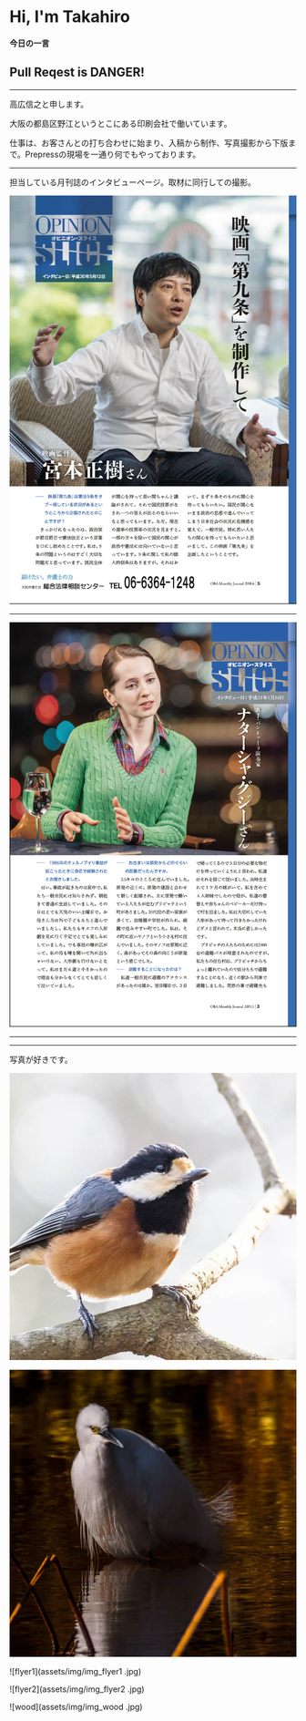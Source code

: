 # Hi, I'm Takahiro

**今日の一言**

## Pull Reqest is DANGER!


---

高広信之と申します。

大阪の都島区野江というとこにある印刷会社で働いています。

仕事は、お客さんとの打ち合わせに始まり、入稿から制作、写真撮影から下版まで。Prepressの現場を一通り何でもやっております。

---

担当している月刊誌のインタビューページ。取材に同行しての撮影。

![obamj1](assets/img/img_pdf1.png)

---

![obamj2](assets/img/img_pdf2.png)

---




---

写真が好きです。


![bird1](assets/img/img_bird1.jpg)

![bird2](assets/img/img_bird2.jpg)

![flyer1](assets/img/img_flyer1
.jpg)

![flyer2](assets/img/img_flyer2
.jpg)

![wood](assets/img/img_wood
.jpg)
